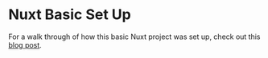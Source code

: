 # Nuxt Basic Set Up

For a walk through of how this basic Nuxt project was set up, check out this <a href="https://tech.battery.nexus" target="_blank">blog post</a>.

